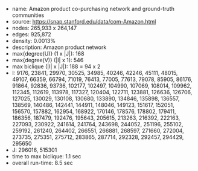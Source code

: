* name:	Amazon product co-purchasing network and ground-truth communities
* source:	https://snap.stanford.edu/data/com-Amazon.html
* nodes: 265,933 x 264,147
* edges: 925,872
* density: 0.0013%
* description: Amazon product network
* max{degree(U)} (1 x |J|): 168
* max{degree(V)} (|I| x 1): 546
* max biclique (|I| x |J|): 188 = 94 x 2
* I: 9176, 23841, 29970, 30525, 34985, 40246, 42246, 45111, 48015, 49107, 66359, 66794, 71019, 76413, 77005, 77613, 79078, 85905, 86176, 91864, 92836, 93736, 102177, 102497, 104990, 107069, 108014, 109962, 112345, 112619, 113978, 117327, 120404, 122711, 123881, 126636, 126706, 127025, 130029, 130108, 130680, 133890, 134846, 135898, 136557, 138569, 140486, 142441, 144911, 148046, 149123, 151617, 152051, 156570, 157882, 162954, 168922, 170146, 178576, 178802, 179411, 186356, 187479, 192476, 195643, 205615, 213263, 216392, 222163, 227093, 230922, 241614, 241764, 243698, 244052, 251196, 255102, 259192, 261240, 264402, 266551, 266881, 268597, 271660, 272004, 273735, 275351, 275712, 283865, 287714, 292328, 292457, 294429, 295650
* J: 296016, 515301
* time to max biclique: 1.1 sec
* overall run-time: 8.5 sec

